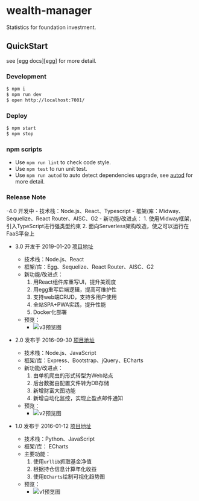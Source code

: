 # wealth-manager

Statistics for foundation investment.

## QuickStart

<!-- add docs here for user -->

see [egg docs][egg] for more detail.

### Development

```bash
$ npm i
$ npm run dev
$ open http://localhost:7001/
```


### Deploy

```bash
$ npm start
$ npm stop
```

### npm scripts

- Use `npm run lint` to check code style.
- Use `npm test` to run unit test.
- Use `npm run autod` to auto detect dependencies upgrade, see [autod](https://www.npmjs.com/package/autod) for more detail.


### Release Note

-4.0 开发中
    - 技术栈：Node.js、React、Typescript
    - 框架/库：Midway、Sequelize、React Router、AISC、G2
    - 新功能/改进点：
        1. 使用Midway框架，引入TypeScript进行强类型约束
        2. 面向Serverless架构改造，使之可以运行在FaaS平台上

- 3.0 开发于 2019-01-20 [项目地址](https://github.com/netbeen/wealth-manager)
    - 技术栈：Node.js、React
    - 框架/库：Egg、Sequelize、React Router、AISC、G2
    - 新功能/改进点：
        1. 用React组件库重写UI，提升美观度
        2. 用egg重写后端逻辑，提高可维护性
        3. 支持web端CRUD，支持多用户使用
        4. 全站SPA+PWA实践，提升性能
        5. Docker化部署
    - 预览：
        - ![v3预览图](https://raw.githubusercontent.com/netbeen/wealth-manager/master/readme/v3.png)


- 2.0 发布于 2016-09-30 [项目地址](https://github.com/netbeen/FundManagerWeb)
    - 技术栈：Node.js、JavaScript
    - 框架/库：Express、Bootstrap、jQuery、ECharts
    - 新功能/改进点：
        1. 由单机爬虫的形式转型为Web站点
        2. 后台数据由配置文件转为DB存储
        3. 新增财富大图功能
        4. 新增自动化监控，实现止盈点邮件通知
    - 预览：
        - ![v2预览图](https://raw.githubusercontent.com/netbeen/wealth-manager/master/readme/v2.png)


- 1.0 发布于 2016-01-12 [项目地址](https://github.com/netbeen/FundManager)
    - 技术栈：Python、JavaScript
    - 框架/库： ECharts
    - 主要功能：
        1. 使用`urllib`抓取基金净值
        2. 根据持仓信息计算年化收益
        3. 使用`ECharts`绘制可视化趋势图
    - 预览：
        - ![v1预览图](https://raw.githubusercontent.com/netbeen/wealth-manager/master/readme/v1.jpg)
